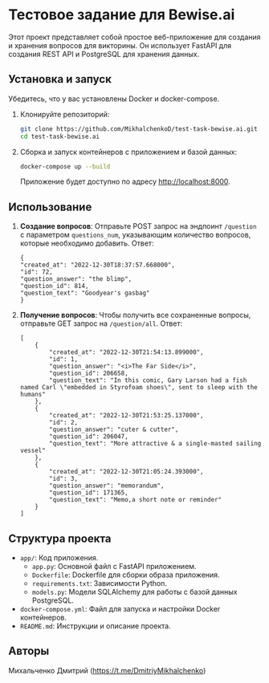 # Тестовое задание для Bewise.ai

Этот проект представляет собой простое веб-приложение для создания и хранения вопросов для викторины. Он использует FastAPI для создания REST API и PostgreSQL для хранения данных.

## Установка и запуск

Убедитесь, что у вас установлены Docker и docker-compose.

1. Клонируйте репозиторий:

    ```bash
    git clone https://github.com/MikhalchenkoD/test-task-bewise.ai.git
    cd test-task-bewise.ai
    ```

2. Сборка и запуск контейнеров с приложением и базой данных:

    ```bash
    docker-compose up --build
    ```

   Приложение будет доступно по адресу [http://localhost:8000](http://localhost:8000).

## Использование

1. **Создание вопросов**: Отправьте POST запрос на эндпоинт `/question` с параметром `questions_num`, указывающим количество вопросов, которые необходимо добавить. Ответ:

    ```
    {
    "created_at": "2022-12-30T18:37:57.668000",
    "id": 72,
    "question_answer": "the blimp",
    "question_id": 814,
    "question_text": "Goodyear's gasbag"
    }
    ```

2. **Получение вопросов**: Чтобы получить все сохраненные вопросы, отправьте GET запрос на `/question/all`. Ответ:

    ```
    [
        {
            "created_at": "2022-12-30T21:54:13.899000",
            "id": 1,
            "question_answer": "<i>The Far Side</i>",
            "question_id": 206658,
            "question_text": "In this comic, Gary Larson had a fish named Carl \"embedded in Styrofoam shoes\", sent to sleep with the humans"
        },
        {
            "created_at": "2022-12-30T21:53:25.137000",
            "id": 2,
            "question_answer": "cuter & cutter",
            "question_id": 206047,
            "question_text": "More attractive & a single-masted sailing vessel"
        },
        {
            "created_at": "2022-12-30T21:05:24.393000",
            "id": 3,
            "question_answer": "memorandum",
            "question_id": 171365,
            "question_text": "Memo,a short note or reminder"
        }
    ]
    ```

## Структура проекта

- `app/`: Код приложения.
  - `app.py`: Основной файл с FastAPI приложением.
  - `Dockerfile`: Dockerfile для сборки образа приложения.
  - `requirements.txt`: Зависимости Python.
  - `models.py`: Модели SQLAlchemy для работы с базой данных PostgreSQL.
- `docker-compose.yml`: Файл для запуска и настройки Docker контейнеров.
- `README.md`: Инструкции и описание проекта.

## Авторы

Михальченко Дмитрий (https://t.me/DmitriyMikhalchenko)
